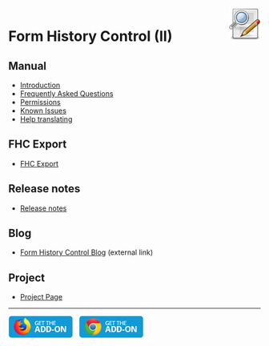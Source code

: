 <img style="float: right;" src="./img/fhc-64.png" alt="Form History Control icon" title="Form History Control" width="64" height="64">

# Form History Control (II)

## Manual
- [Introduction](Manual/manual.md)
- [Frequently Asked Questions](Manual/FAQ.md)
- [Permissions](Manual/Permissions.md)
- [Known Issues](Manual/KnownIssues.md)
- [Help translating](Manual/Translation.md)
## FHC Export
- [FHC Export](FHCExport.md)
## Release notes
- [Release notes](ReleaseNotes/fhc-releasenotes.md)
## Blog
- [Form History Control Blog](https://formhistory.blogspot.com/) (external link)
## Project
- [Project Page](project.md)

<hr/>
<a href="https://addons.mozilla.org/firefox/addon/form-history-control/" target="_blank"><img src="./img/AMO-button.png" width="129" height="45"></a>
&nbsp;
<a href="https://chrome.google.com/webstore/detail/form-history-control-ii/lpcccgcdjibejkgiaeijbmkpbnbkglkb" target="_blank"><img src="./img/Chrome-button.png" width="129" height="45"></a>